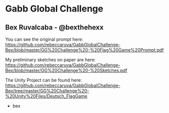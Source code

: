 # Gabb Global Challenge 
## Bex Ruvalcaba - @bexthehexx

 You can see the original prompt here: https://github.com/rebeccaruva/GabbGlobalChallenge-Bex/blob/master/GG%20Challenge%20-%20Flag%20Game%20Prompt.pdf
 
 My preliminary sketches on paper are here: https://github.com/rebeccaruva/GabbGlobalChallenge-Bex/blob/master/GG%20Challenge%20-%20Sketches.pdf
 
 The Unity Project can be found here: https://github.com/rebeccaruva/GabbGlobalChallenge-Bex/tree/master/GG%20Challenge%20-%20Unity%20Files/Deutsch_FlagGame
 
 - bex
